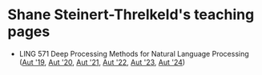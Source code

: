 # Shane Steinert-Threlkeld's teaching pages

- LING 571 Deep Processing Methods for Natural Language Processing ([Aut '19](571/aut19/), [Aut '20](571/aut20/), [Aut '21](571/aut21/), [Aut '22](571/aut22/), [Aut '23](571/aut23/), [Aut '24](571/aut24/))